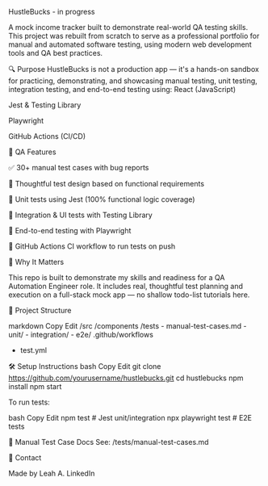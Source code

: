 HustleBucks - in progress

A mock income tracker built to demonstrate real-world QA testing skills.
This project was rebuilt from scratch to serve as a professional portfolio for manual and automated software testing, using modern web development tools and QA best practices.


🔍 Purpose
HustleBucks is not a production app — it's a hands-on sandbox for practicing, demonstrating, and showcasing manual testing, unit testing, integration testing, and end-to-end testing using:
React (JavaScript)

Jest & Testing Library

Playwright

GitHub Actions (CI/CD)



🧪 QA Features

✅ 30+ manual test cases with bug reports

🧠 Thoughtful test design based on functional requirements

🧪 Unit tests using Jest (100% functional logic coverage)

🔄 Integration & UI tests with Testing Library

🚀 End-to-end testing with Playwright

🔧 GitHub Actions CI workflow to run tests on push

💼 Why It Matters

This repo is built to demonstrate my skills and readiness for a QA Automation Engineer role. It includes real, thoughtful test planning and execution on a full-stack mock app — no shallow todo-list tutorials here.



📁 Project Structure

markdown
Copy
Edit
/src
  /components
  /tests
    - manual-test-cases.md
    - unit/
    - integration/
    - e2e/
.github/workflows
  - test.yml


    
🛠 Setup Instructions
bash
Copy
Edit
git clone https://github.com/yourusername/hustlebucks.git
cd hustlebucks
npm install
npm start



To run tests:

bash
Copy
Edit
npm test                # Jest unit/integration
npx playwright test     # E2E tests



📄 Manual Test Case Docs
See: /tests/manual-test-cases.md



💬 Contact

Made by Leah A.
LinkedIn
